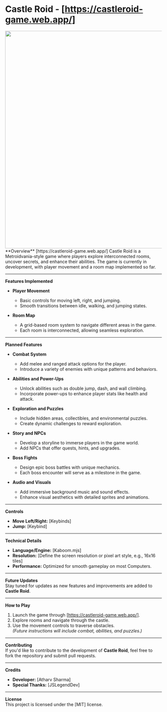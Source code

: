 # **Castle Roid** - [https://castleroid-game.web.app/]
<img src="https://cloud-f8qzmdzvr-hack-club-bot.vercel.app/0image.png" width="700" />
**Overview**  [https://castleroid-game.web.app/]
Castle Roid is a Metroidvania-style game where players explore interconnected rooms, uncover secrets, and enhance their abilities. The game is currently in development, with player movement and a room map implemented so far.

---

**Features Implemented**  

- **Player Movement**  
  - Basic controls for moving left, right, and jumping.
  - Smooth transitions between idle, walking, and jumping states.

- **Room Map**  
  - A grid-based room system to navigate different areas in the game.
  - Each room is interconnected, allowing seamless exploration.

---

**Planned Features**  

- **Combat System**  
  - Add melee and ranged attack options for the player.
  - Introduce a variety of enemies with unique patterns and behaviors.

- **Abilities and Power-Ups**  
  - Unlock abilities such as double jump, dash, and wall climbing.
  - Incorporate power-ups to enhance player stats like health and attack.

- **Exploration and Puzzles**  
  - Include hidden areas, collectibles, and environmental puzzles.
  - Create dynamic challenges to reward exploration.

- **Story and NPCs**  
  - Develop a storyline to immerse players in the game world.
  - Add NPCs that offer quests, hints, and upgrades.

- **Boss Fights**  
  - Design epic boss battles with unique mechanics.
  - Each boss encounter will serve as a milestone in the game.

- **Audio and Visuals**  
  - Add immersive background music and sound effects.
  - Enhance visual aesthetics with detailed sprites and animations.

---

**Controls**  
- **Move Left/Right:** [Keybinds]  
- **Jump:** [Keybind]  

---

**Technical Details**  

- **Language/Engine:** [Kaboom.mjs]  
- **Resolution:** [Define the screen resolution or pixel art style, e.g., 16x16 tiles]  
- **Performance:** Optimized for smooth gameplay on most Computers.

---

**Future Updates**  
Stay tuned for updates as new features and improvements are added to **Castle Roid**.

---

**How to Play**  

1. Launch the game through [https://castleroid-game.web.app/].  
2. Explore rooms and navigate through the castle.  
3. Use the movement controls to traverse obstacles.  
*(Future instructions will include combat, abilities, and puzzles.)*

---

**Contributing**  
If you'd like to contribute to the development of **Castle Roid**, feel free to fork the repository and submit pull requests.

---

**Credits**  
- **Developer:** [Atharv Sharma]  
- **Special Thanks:** [JSLegendDev]  

---

**License**  
This project is licensed under the [MIT] license.  
